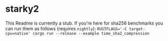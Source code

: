 # starky2

This Readme is currently a stub. If you're here for sha256 benchmarks you can run them as follows (requires `nightly`):
`RUSTFLAGS='-C target-cpu=native' cargo run --release --example time_sha2_compression`
